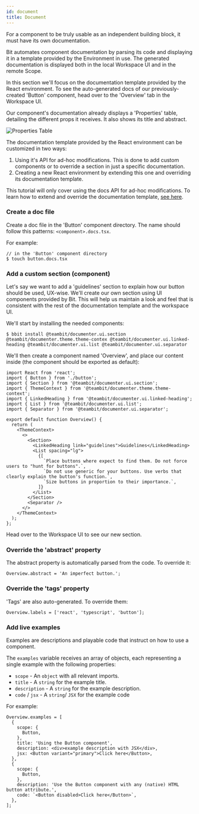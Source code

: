 ```yaml
---
id: document
title: Document
---
```

For a component to be truly usable as an independent building block, it must have its own documentation.

Bit automates component documentation by parsing its code and displaying it in a template provided by the Environment in use. The generated documentation is displayed both in the local Workspace UI and in the remote Scope.

In this section we'll focus on the documentation template provided by the React environment. To see the auto-generated docs of our previously-created 'Button' component, head over to the 'Overview' tab in the Workspace UI. 

Our component's documentation already displays a 'Properties' table, detailing the different props it receives. It also shows its title and abstract.

![Properties Table](/img/docs_prop_table.jpg)

The documentation template provided by the React environment can be customized in two ways:

1. Using it's API for ad-hoc modifications. This is done to add custom components or to override a section in just a specific documentation.
2. Creating a new React environment by extending this one and overriding its documentation template.

This tutorial will only cover using the docs API for ad-hoc modifications. To learn how to extend and override the documentation template, [see here](docs/react/overview).


### Create a doc file

Create a doc file in the 'Button' component directory. The name should follow this patterns: `<component>.docs.tsx`.

For example:

```shell
// in the 'Button' component directory
$ touch button.docs.tsx
```

### Add a custom section (component)
Let's say we  want to add a 'guidelines' section to explain how our button should be used, UX-wise. We'll create our own section using UI components provided by Bit. This will help us maintain a look and feel that is consistent with the rest of the documentation template and the workspace UI.

We'll start by installing the needed components:

```shell
$ bbit install @teambit/documenter.ui.section @teambit/documenter.theme.theme-contex @teambit/documenter.ui.linked-heading @teambit/documenter.ui.list @teambit/documenter.ui.separator
```

We'll then create a component named 'Overview', and place our content inside (the component should be exported as default):

```tsx
import React from 'react';
import { Button } from './button';
import { Section } from '@teambit/documenter.ui.section';
import { ThemeContext } from '@teambit/documenter.theme.theme-context';
import { LinkedHeading } from '@teambit/documenter.ui.linked-heading';
import { List } from '@teambit/documenter.ui.list';
import { Separator } from '@teambit/documenter.ui.separator';

export default function Overview() {
  return (
    <ThemeContext> 
      <>
        <Section>
          <LinkedHeading link="guidelines">Guidelines</LinkedHeading>
          <List spacing="lg">
            {[
              `Place buttons where expect to find them. Do not force users to "hunt for buttons".`,
              `Do not use generic for your buttons. Use verbs that clearly explain the button's function.`,
              `Size buttons in proportion to their importance.`,
            ]}
          </List>
        </Section>
        <Separator />
      </>
    </ThemeContext>
  );
};
```

Head over to the Workspace UI to see our new section.
### Override the 'abstract' property
The abstract property is automatically parsed from the code. To override it:

```tsx
Overview.abstract = 'An imperfect button.';
```

### Override the 'tags' property

'Tags' are also auto-generated. To override them:

```tsx
Overview.labels = ['react', 'typescript', 'button'];
```

### Add live examples

Examples are descriptions and playable code that instruct on how to use a component. 

The `examples` variable receives an array of objects, each representing a single example with the following properties:

- `scope` - An `object` with all relevant imports.
- `title` - A `string` for the example title.
- `description` - A `string` for the example description.
- `code` / `jsx` - A `string`/ `JSX` for the example code

For example:

```tsx
Overview.examples = [
  {
    scope: {
      Button,
    },
    title: 'Using the Button component',
    description: <div>example description with JSX</div>,
    jsx: <Button variant="primary">Click here</Button>,
  },
  {
    scope: {
      Button,
    },
    description: 'Use the Button component with any (native) HTML button attribute.',
    code: `<Button disabled>Click here</Button>`,
  },
];
```